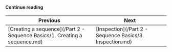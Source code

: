 

#### Continue reading

| Previous | Next |
| --- | --- |
| [Creating a sequence](/Part 2 - Sequence Basics/1. Creating a sequence.md) | [Inspection](/Part 2 - Sequence Basics/3. Inspection.md) |